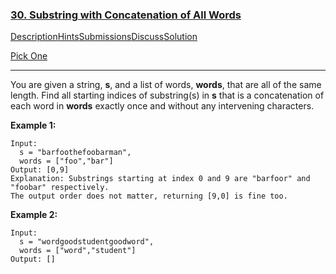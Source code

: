 ### [30. Substring with Concatenation of All Words](https://leetcode.com/problems/substring-with-concatenation-of-all-words/description/)

[Description](https://leetcode.com/problems/substring-with-concatenation-of-all-words/description/)[Hints](https://leetcode.com/problems/substring-with-concatenation-of-all-words/hints/)[Submissions](https://leetcode.com/problems/substring-with-concatenation-of-all-words/submissions/)[Discuss](https://leetcode.com/problems/substring-with-concatenation-of-all-words/discuss/)[Solution](https://leetcode.com/problems/substring-with-concatenation-of-all-words/solution/)

[Pick One](https://leetcode.com/problems/random-one-question/)

------

You are given a string, **s**, and a list of words, **words**, that are all of the same length. Find all starting indices of substring(s) in **s** that is a concatenation of each word in **words** exactly once and without any intervening characters.

**Example 1:**

```
Input:
  s = "barfoothefoobarman",
  words = ["foo","bar"]
Output: [0,9]
Explanation: Substrings starting at index 0 and 9 are "barfoor" and "foobar" respectively.
The output order does not matter, returning [9,0] is fine too.
```

**Example 2:**

```
Input:
  s = "wordgoodstudentgoodword",
  words = ["word","student"]
Output: []
```

 